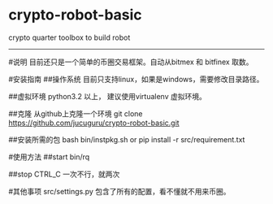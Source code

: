# crypto-robot-basic
crypto quarter toolbox to build robot

---
#说明
 目前还只是一个简单的币圈交易框架。自动从bitmex 和 bitfinex 取数。

#安装指南
 ##操作系统
  目前只支持linux，如果是windows，需要修改目录路径。

 ##虚拟环境
  python3.2 以上， 建议使用virtualenv 虚拟环境。

 ##克隆
 从github上克隆一个环境
 git clone https://github.com/jucuguru/crypto-robot-basic.git

 ##安装所需的包
     bash bin/instpkg.sh
   or
        pip  install -r src/requirement.txt

#使用方法
  ##start
    bin/rq

  ##stop
    CTRL_C 一次不行，就两次

#其他事项
    src/settings.py 包含了所有的配置，看不懂就不用来币圈。
    
